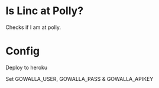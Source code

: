 # Is Linc at Polly?

Checks if I am at polly.

# Config

Deploy to heroku

Set GOWALLA_USER, GOWALLA_PASS & GOWALLA_APIKEY
